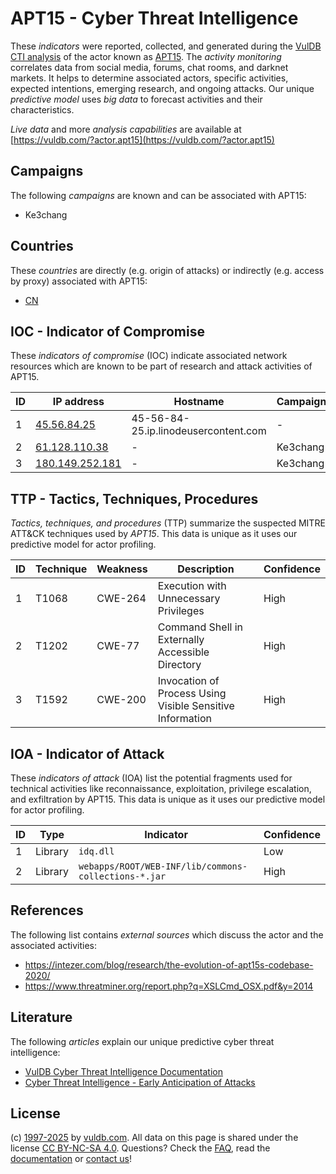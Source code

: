 # APT15 - Cyber Threat Intelligence

These _indicators_ were reported, collected, and generated during the [VulDB CTI analysis](https://vuldb.com/?kb.cti) of the actor known as [APT15](https://vuldb.com/?actor.apt15). The _activity monitoring_ correlates data from social media, forums, chat rooms, and darknet markets. It helps to determine associated actors, specific activities, expected intentions, emerging research, and ongoing attacks. Our unique _predictive model_ uses _big data_ to forecast activities and their characteristics.

_Live data_ and more _analysis capabilities_ are available at [https://vuldb.com/?actor.apt15](https://vuldb.com/?actor.apt15)

## Campaigns

The following _campaigns_ are known and can be associated with APT15:

* Ke3chang

## Countries

These _countries_ are directly (e.g. origin of attacks) or indirectly (e.g. access by proxy) associated with APT15:

* [CN](https://vuldb.com/?country.cn)

## IOC - Indicator of Compromise

These _indicators of compromise_ (IOC) indicate associated network resources which are known to be part of research and attack activities of APT15.

ID | IP address | Hostname | Campaign | Confidence
-- | ---------- | -------- | -------- | ----------
1 | [45.56.84.25](https://vuldb.com/?ip.45.56.84.25) | 45-56-84-25.ip.linodeusercontent.com | - | High
2 | [61.128.110.38](https://vuldb.com/?ip.61.128.110.38) | - | Ke3chang | High
3 | [180.149.252.181](https://vuldb.com/?ip.180.149.252.181) | - | Ke3chang | High

## TTP - Tactics, Techniques, Procedures

_Tactics, techniques, and procedures_ (TTP) summarize the suspected MITRE ATT&CK techniques used by _APT15_. This data is unique as it uses our predictive model for actor profiling.

ID | Technique | Weakness | Description | Confidence
-- | --------- | -------- | ----------- | ----------
1 | T1068 | CWE-264 | Execution with Unnecessary Privileges | High
2 | T1202 | CWE-77 | Command Shell in Externally Accessible Directory | High
3 | T1592 | CWE-200 | Invocation of Process Using Visible Sensitive Information | High

## IOA - Indicator of Attack

These _indicators of attack_ (IOA) list the potential fragments used for technical activities like reconnaissance, exploitation, privilege escalation, and exfiltration by APT15. This data is unique as it uses our predictive model for actor profiling.

ID | Type | Indicator | Confidence
-- | ---- | --------- | ----------
1 | Library | `idq.dll` | Low
2 | Library | `webapps/ROOT/WEB-INF/lib/commons-collections-*.jar` | High

## References

The following list contains _external sources_ which discuss the actor and the associated activities:

* https://intezer.com/blog/research/the-evolution-of-apt15s-codebase-2020/
* https://www.threatminer.org/report.php?q=XSLCmd_OSX.pdf&y=2014

## Literature

The following _articles_ explain our unique predictive cyber threat intelligence:

* [VulDB Cyber Threat Intelligence Documentation](https://vuldb.com/?kb.cti)
* [Cyber Threat Intelligence - Early Anticipation of Attacks](https://www.scip.ch/en/?labs.20201022)

## License

(c) [1997-2025](https://vuldb.com/?kb.changelog) by [vuldb.com](https://vuldb.com/?kb.about). All data on this page is shared under the license [CC BY-NC-SA 4.0](https://creativecommons.org/licenses/by-nc-sa/4.0/). Questions? Check the [FAQ](https://vuldb.com/?kb.faq), read the [documentation](https://vuldb.com/?kb) or [contact us](https://vuldb.com/?contact)!
